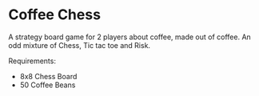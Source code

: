 # Coffee Chess

A strategy board game for 2 players about coffee, made out of coffee. An odd mixture of Chess, Tic tac toe and Risk.

Requirements:
- 8x8 Chess Board
- 50 Coffee Beans